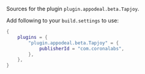 Sources for the plugin `plugin.appodeal.beta.Tapjoy`.

Add following to your `build.settings` to use:
```lua
{
    plugins = {
        "plugin.appodeal.beta.Tapjoy" = {
            publisherId = "com.coronalabs",
        },
    },
}
```
